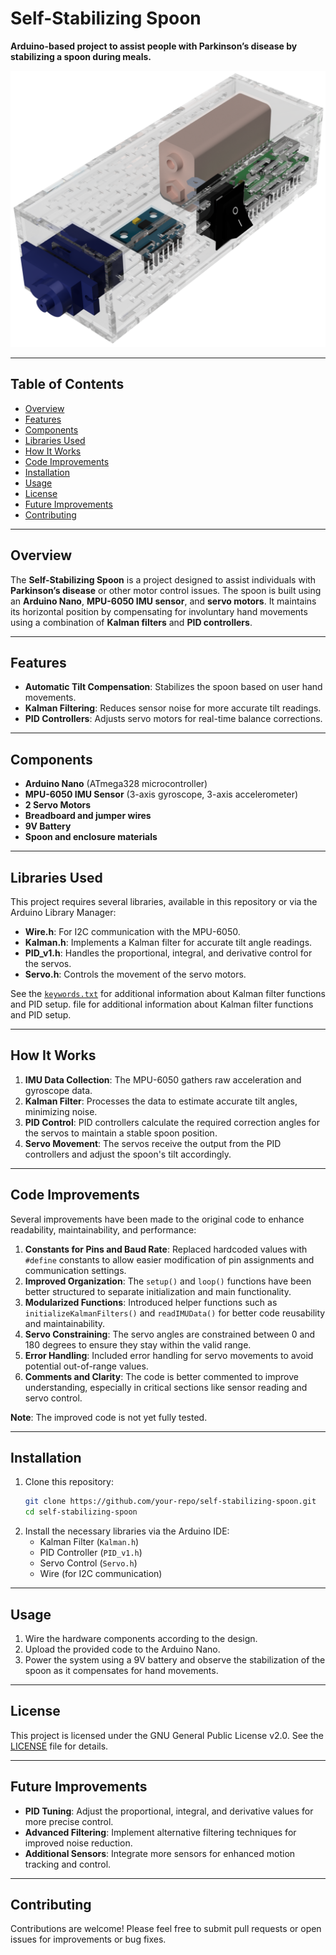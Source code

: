 # Self-Stabilizing Spoon

**Arduino-based project to assist people with Parkinson’s disease by stabilizing a spoon during meals.**

![Self-Stabilizing Spoon](./Images/SPOON_FINAL_DRAWINGS_+_3D_(FINAL)_2024-Jun-11_06-04-31PM-000_CustomizedView7454801331.png)

---

## Table of Contents

- [Overview](#overview)
- [Features](#features)
- [Components](#components)
- [Libraries Used](#libraries-used)
- [How It Works](#how-it-works)
- [Code Improvements](#code-improvements)
- [Installation](#installation)
- [Usage](#usage)
- [License](#license)
- [Future Improvements](#future-improvements)
- [Contributing](#contributing)

---

## Overview

The **Self-Stabilizing Spoon** is a project designed to assist individuals with **Parkinson’s disease** or other motor control issues. The spoon is built using an **Arduino Nano**, **MPU-6050 IMU sensor**, and **servo motors**. It maintains its horizontal position by compensating for involuntary hand movements using a combination of **Kalman filters** and **PID controllers**.

---

## Features

- **Automatic Tilt Compensation**: Stabilizes the spoon based on user hand movements.
- **Kalman Filtering**: Reduces sensor noise for more accurate tilt readings.
- **PID Controllers**: Adjusts servo motors for real-time balance corrections.

---

## Components

- **Arduino Nano** (ATmega328 microcontroller)
- **MPU-6050 IMU Sensor** (3-axis gyroscope, 3-axis accelerometer)
- **2 Servo Motors**
- **Breadboard and jumper wires**
- **9V Battery**
- **Spoon and enclosure materials**

---

## Libraries Used

This project requires several libraries, available in this repository or via the Arduino Library Manager:

- **Wire.h**: For I2C communication with the MPU-6050.
- **Kalman.h**: Implements a Kalman filter for accurate tilt angle readings.
- **PID_v1.h**: Handles the proportional, integral, and derivative control for the servos.
- **Servo.h**: Controls the movement of the servo motors.

See the [`keywords.txt`](./Libraries/KalmanFilter-master/keywords.txt) for additional information about Kalman filter functions and PID setup. file for additional information about Kalman filter functions and PID setup.

---

## How It Works

1. **IMU Data Collection**: The MPU-6050 gathers raw acceleration and gyroscope data.
2. **Kalman Filter**: Processes the data to estimate accurate tilt angles, minimizing noise.
3. **PID Control**: PID controllers calculate the required correction angles for the servos to maintain a stable spoon position.
4. **Servo Movement**: The servos receive the output from the PID controllers and adjust the spoon's tilt accordingly.

---

## Code Improvements

Several improvements have been made to the original code to enhance readability, maintainability, and performance:

1. **Constants for Pins and Baud Rate**: Replaced hardcoded values with `#define` constants to allow easier modification of pin assignments and communication settings.
2. **Improved Organization**: The `setup()` and `loop()` functions have been better structured to separate initialization and main functionality.
3. **Modularized Functions**: Introduced helper functions such as `initializeKalmanFilters()` and `readIMUData()` for better code reusability and maintainability.
4. **Servo Constraining**: The servo angles are constrained between 0 and 180 degrees to ensure they stay within the valid range.
5. **Error Handling**: Included error handling for servo movements to avoid potential out-of-range values.
6. **Comments and Clarity**: The code is better commented to improve understanding, especially in critical sections like sensor reading and servo control.

**Note**: The improved code is not yet fully tested.

---

## Installation

1. Clone this repository:
   ```bash
   git clone https://github.com/your-repo/self-stabilizing-spoon.git
   cd self-stabilizing-spoon
   ```
2. Install the necessary libraries via the Arduino IDE:
   - Kalman Filter (`Kalman.h`)
   - PID Controller (`PID_v1.h`)
   - Servo Control (`Servo.h`)
   - Wire (for I2C communication)

---

## Usage

1. Wire the hardware components according to the design.
2. Upload the provided code to the Arduino Nano.
3. Power the system using a 9V battery and observe the stabilization of the spoon as it compensates for hand movements.

---

## License

This project is licensed under the GNU General Public License v2.0. See the [LICENSE](./gpl2.txt) file for details.

---

## Future Improvements

- **PID Tuning**: Adjust the proportional, integral, and derivative values for more precise control.
- **Advanced Filtering**: Implement alternative filtering techniques for improved noise reduction.
- **Additional Sensors**: Integrate more sensors for enhanced motion tracking and control.

---

## Contributing

Contributions are welcome! Please feel free to submit pull requests or open issues for improvements or bug fixes.
